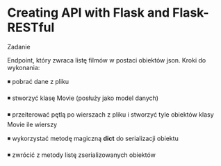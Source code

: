 # Creating API with Flask and Flask-RESTful

Zadanie

Endpoint, który zwraca listę filmów w postaci obiektów json. Kroki do wykonania:

◾ pobrać dane z pliku

◾ stworzyć klasę Movie (posłuży jako model danych)

◾ przeiterować pętlą po wierszach z pliku i stworzyć tyle obiektów klasy Movie ile
wierszy

◾ wykorzystać metodę magiczną __dict__ do serializacji obiektu

◾ zwrócić z metody listę zserializowanych obiektów
